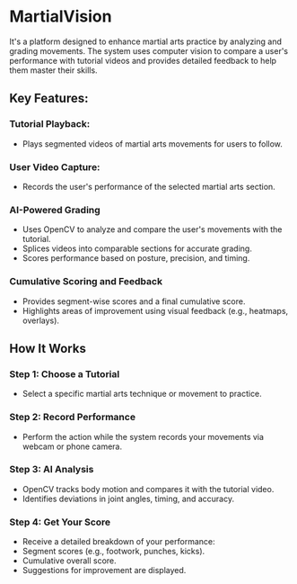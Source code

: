 # MartialVision

It's a platform designed to enhance martial arts practice by analyzing and grading movements. The system uses computer vision to compare a user's performance with tutorial videos and provides detailed feedback to help them master their skills.

## Key Features:

### Tutorial Playback: 
 - Plays segmented videos of martial arts movements for users to follow.
### User Video Capture:
 - Records the user's performance of the selected martial arts section.
### AI-Powered Grading
 - Uses OpenCV to analyze and compare the user's movements with the tutorial.
 - Splices videos into comparable sections for accurate grading.
 - Scores performance based on posture, precision, and timing.
### Cumulative Scoring and Feedback
 - Provides segment-wise scores and a final cumulative score.
 - Highlights areas of improvement using visual feedback (e.g., heatmaps, overlays).

## How It Works
### Step 1: Choose a Tutorial
 - Select a specific martial arts technique or movement to practice.
### Step 2: Record Performance
 - Perform the action while the system records your movements via webcam or phone camera.
### Step 3: AI Analysis
 - OpenCV tracks body motion and compares it with the tutorial video.
 - Identifies deviations in joint angles, timing, and accuracy.
### Step 4: Get Your Score
 - Receive a detailed breakdown of your performance:
 - Segment scores (e.g., footwork, punches, kicks).
 - Cumulative overall score.
 - Suggestions for improvement are displayed.
